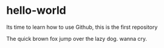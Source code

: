 # hello-world
Its time to learn how to use Github, this is the first repository

The quick brown fox jump over the lazy dog. 
wanna cry.
